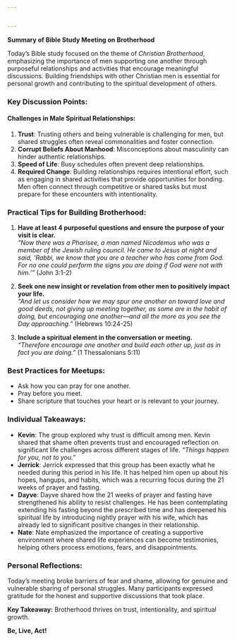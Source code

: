 ```yaml
---


---
```


<p><strong>Summary of Bible Study Meeting on Brotherhood</strong></p>
<p>Today’s Bible study focused on the theme of <em>Christian Brotherhood</em>, emphasizing the importance of men supporting one another through purposeful relationships and activities that encourage meaningful discussions. Building friendships with other Christian men is essential for personal growth and contributing to the spiritual development of others.</p>
<h3 id="key-discussion-points">Key Discussion Points:</h3>
<h4 id="challenges-in-male-spiritual-relationships"><strong>Challenges in Male Spiritual Relationships:</strong></h4>
<ol>
<li><strong>Trust</strong>: Trusting others and being vulnerable is challenging for men, but shared struggles often reveal commonalities and foster connection.</li>
<li><strong>Corrupt Beliefs About Manhood</strong>: Misconceptions about masculinity can hinder authentic relationships.</li>
<li><strong>Speed of Life</strong>: Busy schedules often prevent deep relationships.</li>
<li><strong>Required Change</strong>: Building relationships requires intentional effort, such as engaging in shared activities that provide opportunities for bonding. Men often connect through competitive or shared tasks but must prepare for these encounters with intentionality.</li>
</ol>
<h3 id="practical-tips-for-building-brotherhood"><strong>Practical Tips for Building Brotherhood:</strong></h3>
<ol>
<li>
<p><strong>Have at least 4 purposeful questions and ensure the purpose of your visit is clear.</strong><br>
<em>"Now there was a Pharisee, a man named Nicodemus who was a member of the Jewish ruling council. He came to Jesus at night and said, ‘Rabbi, we know that you are a teacher who has come from God. For no one could perform the signs you are doing if God were not with him.’”</em> (John 3:1-2)</p>
</li>
<li>
<p><strong>Seek one new insight or revelation from other men to positively impact your life.</strong><br>
<em>“And let us consider how we may spur one another on toward love and good deeds, not giving up meeting together, as some are in the habit of doing, but encouraging one another—and all the more as you see the Day approaching.”</em> (Hebrews 10:24-25)</p>
</li>
<li>
<p><strong>Include a spiritual element in the conversation or meeting.</strong><br>
<em>“Therefore encourage one another and build each other up, just as in fact you are doing.”</em> (1 Thessalonians 5:11)</p>
</li>
</ol>
<h3 id="best-practices-for-meetups"><strong>Best Practices for Meetups:</strong></h3>
<ul>
<li>Ask how you can pray for one another.</li>
<li>Pray before you meet.</li>
<li>Share scripture that touches your heart or is relevant to your journey.</li>
</ul>
<h3 id="individual-takeaways">Individual Takeaways:</h3>
<ul>
<li><strong>Kevin</strong>: The group explored why trust is difficult among men. Kevin shared that shame often prevents trust and encouraged reflection on significant life challenges across different stages of life. <em>“Things happen for you, not to you.”</em></li>
<li><strong>Jerrick</strong>: Jerrick expressed that this group has been exactly what he needed during this period in his life. It has helped him open up about his hopes, hangups, and habits, which was a recurring focus during the 21 weeks of prayer and fasting.</li>
<li><strong>Dayve</strong>: Dayve shared how the 21 weeks of prayer and fasting have strengthened his ability to resist challenges. He has been contemplating extending his fasting beyond the prescribed time and has deepened his spiritual life by introducing nightly prayer with his wife, which has already led to significant positive changes in their relationship.</li>
<li><strong>Nate</strong>: Nate emphasized the importance of creating a supportive environment where shared life experiences can become testimonies, helping others process emotions, fears, and disappointments.</li>
</ul>
<h3 id="personal-reflections"><strong>Personal Reflections:</strong></h3>
<p>Today’s meeting broke barriers of fear and shame, allowing for genuine and vulnerable sharing of personal struggles. Many participants expressed gratitude for the honest and supportive discussions that took place.</p>
<p><strong>Key Takeaway:</strong> Brotherhood thrives on trust, intentionality, and spiritual growth.</p>
<p><strong>Be, Live, Act!</strong></p>

